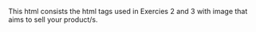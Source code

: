 This html consists the html tags used in Exercies 2 and 3 with image that aims to sell your product/s.

